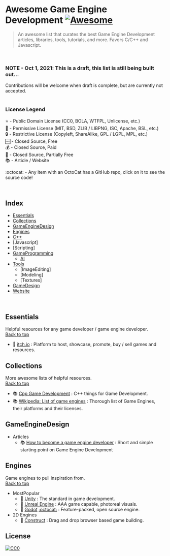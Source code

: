 # Awesome Game Engine Development [![Awesome](https://awesome.re/badge-flat.svg)](https://awesome.re)

> An awesome list that curates the best Game Engine Development articles, libraries, tools, tutorials, and more. Favors C/C++ and Javascript.

<br>

### NOTE - Oct 1, 2021: This is a draft, this list is still being built out...

Contributions will be welcome when draft is complete, but are currently not accepted.
<br><br>

### License Legend

:star: - Public Domain License (CC0, BOLA, WTFPL, Unlicense, etc.)\
:tada: - Permissive License (MIT, BSD, ZLIB / LIBPNG, ISC, Apache, BSL, etc.)\
:lock: - Restrictive License (Copyleft, ShareAlike, GPL / LGPL, MPL, etc.)\
:free: - Closed Source, Free\
:moneybag: - Closed Source, Paid\
:money_with_wings: - Closed Source, Partially Free\
:books: - Article / Website

:octocat: - Any item with an OctoCat has a GitHub repo, click on it to see the source code!

<br>

## Index
- [Essentials](#Essentials)
- [Collections](#Collections)
- [GameEngineDesign](#GameEngineDesign)
- [Engines](#Engines)
- [C++](#C++)
- [Javascript]
- [Scripting]
- [GameProgramming](#GameProgramming)
    - [AI](#AI)
- [Tools](#Tools)
    - [ImageEditing]
    - [Modeling]
    - [Textures]
- [GameDesign](#GameDesign)
- [Website](#Website)

<br>

## Essentials
Helpful resources for any game developer / game engine developer.\
[Back to top](#Index)
- :money_with_wings: [itch.io](https://itch.io) : Platform to host, showcase, promote, buy / sell games and resources.

## Collections
More awesome lists of helpful resources.\
[Back to top](#Index)
- :books: [Cpp Game Development](https://github.com/Caerind/AwesomeCppGameDev) : C++ things for Game Development.
- :books: [Wikipedia: List of game engines](https://en.wikipedia.org/wiki/List_of_game_engines) : Thorough list of Game Engines, their platforms and their licenses.

## GameEngineDesign
- Articles
    - :books: [How to become a game engine developer](https://www.haroldserrano.com/blog/how-to-become-a-game-engine-developer) : Short and simple starting point on Game Engine Development

## Engines
Game engines to pull inspiration from.\
[Back to top](#Index)
- MostPopular
    - :money_with_wings: [Unity](https://unity.com) : The standard in game development.
    - :money_with_wings: [Unreal Engine](https://www.unrealengine.com) : AAA game capable, photoreal visuals.
    - :tada: [Godot](https://godotengine.org) [:octocat:](https://github.com/godotengine/godot) : Feature-packed, open source engine.
- 2D Engines
    - :money_with_wings: [Construct](https://www.construct.net/) : Drag and drop browser based game building.

## License
[![CC0](https://mirrors.creativecommons.org/presskit/buttons/88x31/svg/cc-zero.svg)](https://creativecommons.org/publicdomain/zero/1.0/)

